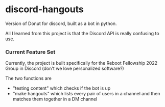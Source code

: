 # discord-hangouts
Version of Donut for discord, built as a bot in python.

All I learned from this project is that the Discord API is really confusing to use.

### Current Feature Set

Currently, the project is built specifically for the Reboot Fellowship 2022 Group in Discord (don't we love personalized software?)

The two functions are 

- "testing content" which checks if the bot is up 
- "make hangouts" which lists every pair of users in a channel and then matches them together in a DM channel
